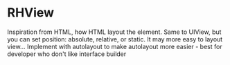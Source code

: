RHView
======

Inspiration from HTML, how HTML layout the element. Same to UIView, but you can set position: absolute, relative, or static. It may more easy to layout view... Implement with autolayout to make autolayout more easier - best for developer who don't like interface builder
